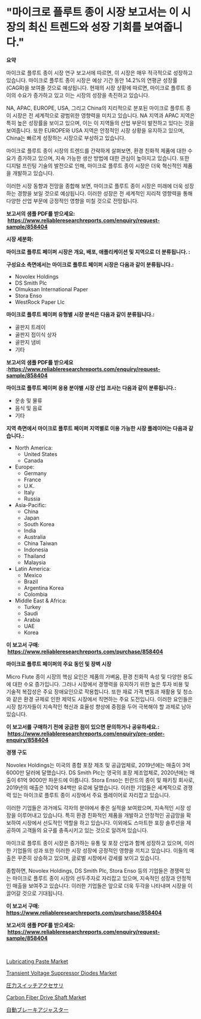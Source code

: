<p><h1>"마이크로 플루트 종이 시장 보고서는 이 시장의 최신 트렌드와 성장 기회를 보여줍니다."</h1></p><p><strong>요약</strong></p>
<p><p>마이크로 플루트 종이 시장 연구 보고서에 따르면, 이 시장은 매우 적극적으로 성장하고 있습니다. 마이크로 플루트 종이 시장은 예상 기간 동안 14.2%의 연평균 성장률(CAGR)을 보여줄 것으로 예상됩니다. 현재의 시장 상황에 따르면, 마이크로 플루트 종이의 수요가 증가하고 있고 이는 시장의 성장을 촉진하고 있습니다.</p><p>NA, APAC, EUROPE, USA, 그리고 China의 지리적으로 분포된 마이크로 플루트 종이 시장은 전 세계적으로 광범위한 영향력을 미치고 있습니다. NA 지역과 APAC 지역은 특히 높은 성장률을 보이고 있으며, 이는 이 지역들의 산업 부문이 발전하고 있다는 것을 보여줍니다. 또한 EUROPE와 USA 지역은 안정적인 시장 상황을 유지하고 있으며, China는 빠르게 성장하는 시장으로 부상하고 있습니다.</p><p>마이크로 플루트 종이 시장의 트렌드를 간략하게 살펴보면, 환경 친화적 제품에 대한 수요가 증가하고 있으며, 지속 가능한 생산 방법에 대한 관심이 높아지고 있습니다. 또한 디지털 프린팅 기술의 발전으로 인해, 마이크로 플루트 종이 시장은 더욱 혁신적인 제품을 개발하고 있습니다.</p><p>이러한 시장 동향과 전망을 종합해 보면, 마이크로 플루트 종이 시장은 미래에 더욱 성장하는 경향을 보일 것으로 예상됩니다. 이러한 성장은 전 세계적인 지리적 영향력을 통해 다양한 산업 부문에 긍정적인 영향을 미칠 것으로 전망됩니다.</p></p>
<p><strong>보고서의 샘플 PDF를 받으세요: &nbsp;<a href="https://www.reliableresearchreports.com/enquiry/request-sample/858404">https://www.reliableresearchreports.com/enquiry/request-sample/858404</a></strong></p>
<p><strong>시장 세분화:</strong></p>
<p><strong> 마이크로 플루트 페이퍼 시장은 개요, 배포, 애플리케이션 및 지역으로 더 분류됩니다. :</strong></p>
<p><strong>구성요소 측면에서는 마이크로 플루트 페이퍼 시장은 다음과 같이 분류됩니다.:</strong></p>
<p><ul><li>Novolex Holdings</li><li>DS Smith Plc</li><li>Olmuksan International Paper</li><li>Stora Enso</li><li>WestRock Paper Llc</li></ul></p>
<p><strong> 마이크로 플루트 페이퍼 유형별 시장 분석은 다음과 같이 분류됩니다.:</strong></p>
<p><ul><li>골판지 트레이</li><li>골판지 접이식 상자</li><li>골판지 냄비</li><li>기타</li></ul></p>
<p><strong>보고서의 샘플 PDF를 받으세요 :<a href="https://www.reliableresearchreports.com/enquiry/request-sample/858404">https://www.reliableresearchreports.com/enquiry/request-sample/858404</a></strong></p>
<p><strong> 마이크로 플루트 페이퍼 응용 분야별 시장 산업 조사는 다음과 같이 분류됩니다.:</strong></p>
<p><ul><li>운송 및 물류</li><li>음식 및 음료</li><li>기타</li></ul></p>
<p><strong>지역 측면에서 마이크로 플루트 페이퍼 지역별로 이용 가능한 시장 플레이어는 다음과 같습니다.:</strong></p>
<p><ul>
    <li>
        North America:
        <ul>
            <li>United States</li>
            <li>Canada</li>
        </ul>
    </li>
    <li>
        Europe:
        <ul>
            <li>Germany</li>
            <li>France</li>
            <li>U.K.</li>
            <li>Italy</li>
            <li>Russia</li>
        </ul>
    </li>
    <li>
        Asia-Pacific:
        <ul>
            <li>China</li>
            <li>Japan</li>
            <li>South Korea</li>
            <li>India</li>
            <li>Australia</li>
            <li>China Taiwan</li>
            <li>Indonesia</li>
            <li>Thailand</li>
            <li>Malaysia</li>
        </ul>
    </li>
    <li>
        Latin America:
        <ul>
            <li>Mexico</li>
            <li>Brazil</li>
            <li>Argentina Korea</li>
            <li>Colombia</li>
        </ul>
    </li>
    <li>
        Middle East & Africa:
        <ul>
            <li>Turkey</li>
            <li>Saudi</li>
            <li>Arabia</li>
            <li>UAE</li>
            <li>Korea</li>
        </ul>
    </li>
    </ul></p>
<p><strong>이 보고서 구매: &nbsp;<a href="https://www.reliableresearchreports.com/purchase/858404">https://www.reliableresearchreports.com/purchase/858404</a></strong></p>
<p><strong>마이크로 플루트 페이퍼의 주요 동인 및 장벽 시장</strong></p>
<p><p>Micro Flute 종이 시장의 핵심 요인은 제품의 가벼움, 환경 친화적 속성 및 다양한 용도에 대한 수요 증가입니다. 그러나 시장에서 경쟁력을 유지하기 위한 높은 투자 비용 및 기술적 복잡성은 주요 장애요인으로 작용합니다. 또한 재료 가격 변동과 재활용 및 청소와 같은 환경 규제로 인한 제약도 시장에서 직면하는 주요 도전입니다. 이러한 요인들은 시장 참가자들이 지속적인 혁신과 효율성 향상에 중점을 두어 극복해야 할 과제로 남아 있습니다.</p></p>
<p><strong>이 보고서를 구매하기 전에 궁금한 점이 있으면 문의하거나 공유하세요.: &nbsp;<a href="https://www.reliableresearchreports.com/enquiry/pre-order-enquiry/858404">https://www.reliableresearchreports.com/enquiry/pre-order-enquiry/858404</a></strong></p>
<p><strong>경쟁 구도</strong></p>
<p><p>Novolex Holdings는 미국의 종합 포장 제조 및 공급업체로, 2019년에는 매출이 3억 6000만 달러에 달했습니다. DS Smith Plc는 영국의 포장 제조업체로, 2020년에는 매출이 61억 9000만 파운드에 이릅니다. Stora Enso는 핀란드의 종이 및 패키징 회사로, 2019년의 매출은 102억 84백만 유로에 달했습니다. 이러한 기업들은 세계적으로 경쟁력 있는 마이크로 플루트 종이 시장에서 주요 플레이어로 자리잡고 있습니다.</p><p>이러한 기업들은 과거에도 각자의 분야에서 좋은 실적을 보여왔으며, 지속적인 시장 성장을 이루어내고 있습니다. 특히 환경 친화적인 제품을 개발하고 안정적인 공급망을 확보하여 시장에서 선도적인 역할을 하고 있습니다. 이외에도 스마트한 포장 솔루션을 제공하여 고객들의 요구를 충족시키고 있는 것으로 알려져 있습니다.</p><p>마이크로 플루트 종이 시장은 증가하는 유통 및 포장 산업과 함께 성장하고 있으며, 이러한 기업들의 성과 또한 이러한 시장 성장에 긍정적인 영향을 끼치고 있습니다. 이들의 매출은 꾸준히 상승하고 있으며, 글로벌 시장에서 강세를 보이고 있습니다.</p><p>종합하면, Novolex Holdings, DS Smith Plc, Stora Enso 등의 기업들은 경쟁력 있는 마이크로 플루트 종이 시장의 선두주자로 자리잡고 있으며, 지속적인 성장과 안정적인 매출을 보여주고 있습니다. 이러한 기업들은 앞으로 더욱 두각을 나타내며 시장을 이끌어갈 것으로 기대됩니다.</p></p>
<p><strong>이 보고서 구매: &nbsp; <a href="https://www.reliableresearchreports.com/purchase/858404">https://www.reliableresearchreports.com/purchase/858404</a></strong></p>
<p><strong>보고서의 샘플 PDF를 받으세요: &nbsp;<a href="https://www.reliableresearchreports.com/enquiry/request-sample/858404">https://www.reliableresearchreports.com/enquiry/request-sample/858404</a></strong><strong></strong></p>
<p>&nbsp;</p>
<p><p><a href="https://full-wildebeest-80b.notion.site/Lubricating-Paste-Market-Size-2024-2031-Global-Industrial-Analysis-Key-Geographical-Regions-Mark-ff7dd1e0bc404fb98c291d135918b07b">Lubricating Paste Market</a></p><p><a href="https://github.com/eeaveuhhh/Market-Research-Report-List-2/blob/main/transient-voltage-suppressor-diodes-market.md">Transient Voltage Suppressor Diodes Market</a></p><p><a href="https://github.com/mathieurico66/Market-Research-Report-List-1/blob/main/502127510608.md">圧力スイッチアクセサリ</a></p><p><a href="https://issuu.com/reportprime-2/docs/carbon-fiber-drive-shaft-market-size-2030.pptx">Carbon Fiber Drive Shaft Market</a></p><p><a href="https://medium.com/@ismaelblick2023/%E8%87%AA%E5%8B%95%E3%83%96%E3%83%AC%E3%83%BC%E3%82%AD%E8%AA%BF%E6%95%B4%E5%99%A8%E5%B8%82%E5%A0%B4%E8%A6%8F%E6%A8%A1%E3%81%8A%E3%82%88%E3%81%B3%E5%B8%82%E5%A0%B4%E5%8B%95%E5%90%91-%E5%AE%8C%E5%85%A8%E3%81%AA%E6%A5%AD%E7%95%8C%E6%A6%82%E8%A6%81-2024%E5%B9%B4%E3%81%8B%E3%82%892031%E5%B9%B4-d9a276a8a5f6">自動ブレーキアジャスター</a></p></p>